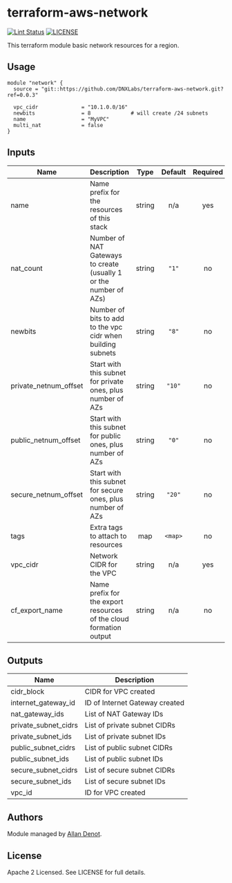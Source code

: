 # terraform-aws-network

[![Lint Status](https://github.com/DNXLabs/terraform-aws-network/workflows/Lint/badge.svg)](https://github.com/DNXLabs/terraform-aws-network/actions)
[![LICENSE](https://img.shields.io/github/license/DNXLabs/terraform-aws-network)](https://github.com/DNXLabs/terraform-aws-network/blob/master/LICENSE)

This terraform module basic network resources for a region.

## Usage

```hcl
module "network" {
  source = "git::https://github.com/DNXLabs/terraform-aws-network.git?ref=0.0.3"

  vpc_cidr              = "10.1.0.0/16"
  newbits               = 8             # will create /24 subnets
  name                  = "MyVPC"
  multi_nat             = false
}
```

## Inputs

| Name                    | Description                                                        |  Type  | Default | Required |
| ----------------------- | ------------------------------------------------------------------ | :----: | :-----: | :------: |
| name                    | Name prefix for the resources of this stack                        | string |   n/a   |   yes    |
| nat\_count              | Number of NAT Gateways to create (usually 1 or the number of AZs)  | string |  `"1"`  |    no    |
| newbits                 | Number of bits to add to the vpc cidr when building subnets        | string |  `"8"`  |    no    |
| private\_netnum\_offset | Start with this subnet for private ones, plus number of AZs        | string | `"10"`  |    no    |
| public\_netnum\_offset  | Start with this subnet for public ones, plus number of AZs         | string |  `"0"`  |    no    |
| secure\_netnum\_offset  | Start with this subnet for secure ones, plus number of AZs         | string | `"20"`  |    no    |
| tags                    | Extra tags to attach to resources                                  |  map   | `<map>` |    no    |
| vpc\_cidr               | Network CIDR for the VPC                                           | string |   n/a   |   yes    |
| cf\_export\_name        | Name prefix for the export resources of the cloud formation output | string |   n/a   |    no    |

## Outputs

| Name                   | Description                    |
| ---------------------- | ------------------------------ |
| cidr\_block            | CIDR for VPC created           |
| internet\_gateway\_id  | ID of Internet Gateway created |
| nat\_gateway\_ids      | List of NAT Gateway IDs        |
| private\_subnet\_cidrs | List of private subnet CIDRs   |
| private\_subnet\_ids   | List of private subnet IDs     |
| public\_subnet\_cidrs  | List of public subnet CIDRs    |
| public\_subnet\_ids    | List of public subnet IDs      |
| secure\_subnet\_cidrs  | List of secure subnet CIDRs    |
| secure\_subnet\_ids    | List of secure subnet IDs      |
| vpc\_id                | ID for VPC created             |

## Authors

Module managed by [Allan Denot](https://github.com/adenot).

## License

Apache 2 Licensed. See LICENSE for full details.
